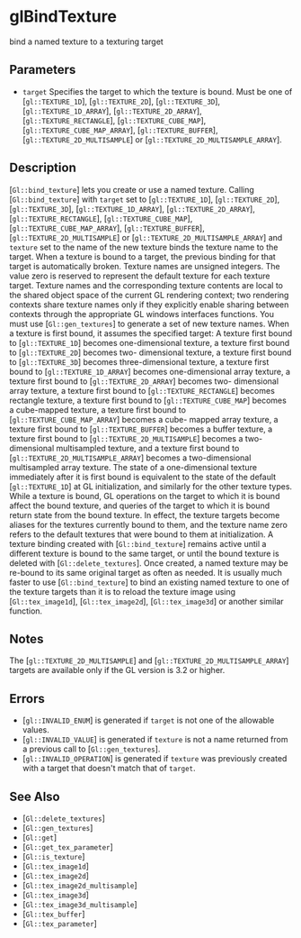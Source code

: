 # glBindTexture
bind a named texture to a texturing target

## Parameters
- `target`
  Specifies the target to which the texture is bound. Must be one of
  [`gl::TEXTURE_1D`], [`gl::TEXTURE_2D`], [`gl::TEXTURE_3D`],
  [`gl::TEXTURE_1D_ARRAY`], [`gl::TEXTURE_2D_ARRAY`],
  [`gl::TEXTURE_RECTANGLE`], [`gl::TEXTURE_CUBE_MAP`],
  [`gl::TEXTURE_CUBE_MAP_ARRAY`], [`gl::TEXTURE_BUFFER`],
  [`gl::TEXTURE_2D_MULTISAMPLE`] or
  [`gl::TEXTURE_2D_MULTISAMPLE_ARRAY`].

## Description
[`Gl::bind_texture`] lets you create or use a named texture. Calling
  [`Gl::bind_texture`] with `target` set to [`gl::TEXTURE_1D`],
  [`gl::TEXTURE_2D`], [`gl::TEXTURE_3D`], [`gl::TEXTURE_1D_ARRAY`],
  [`gl::TEXTURE_2D_ARRAY`], [`gl::TEXTURE_RECTANGLE`],
  [`gl::TEXTURE_CUBE_MAP`], [`gl::TEXTURE_CUBE_MAP_ARRAY`],
  [`gl::TEXTURE_BUFFER`], [`gl::TEXTURE_2D_MULTISAMPLE`] or
  [`gl::TEXTURE_2D_MULTISAMPLE_ARRAY`] and `texture` set to the name of
  the new texture binds the texture name to the target. When a texture
  is bound to a target, the previous binding for that target is
  automatically broken.
Texture names are unsigned integers. The value zero is reserved to
  represent the default texture for each texture target. Texture names
  and the corresponding texture contents are local to the shared object
  space of the current GL rendering context; two rendering contexts
  share texture names only if they explicitly enable sharing between
  contexts through the appropriate GL windows interfaces functions.
You must use [`Gl::gen_textures`] to generate a set of new texture
  names.
When a texture is first bound, it assumes the specified target: A
  texture first bound to [`gl::TEXTURE_1D`] becomes one-dimensional
  texture, a texture first bound to [`gl::TEXTURE_2D`] becomes two-
  dimensional texture, a texture first bound to [`gl::TEXTURE_3D`]
  becomes three-dimensional texture, a texture first bound to
  [`gl::TEXTURE_1D_ARRAY`] becomes one-dimensional array texture, a
  texture first bound to [`gl::TEXTURE_2D_ARRAY`] becomes two-
  dimensional array texture, a texture first bound to
  [`gl::TEXTURE_RECTANGLE`] becomes rectangle texture, a texture first
  bound to [`gl::TEXTURE_CUBE_MAP`] becomes a cube-mapped texture, a
  texture first bound to [`gl::TEXTURE_CUBE_MAP_ARRAY`] becomes a cube-
  mapped array texture, a texture first bound to [`gl::TEXTURE_BUFFER`]
  becomes a buffer texture, a texture first bound to
  [`gl::TEXTURE_2D_MULTISAMPLE`] becomes a two-dimensional multisampled
  texture, and a texture first bound to
  [`gl::TEXTURE_2D_MULTISAMPLE_ARRAY`] becomes a two-dimensional
  multisampled array texture. The state of a one-dimensional texture
  immediately after it is first bound is equivalent to the state of the
  default [`gl::TEXTURE_1D`] at GL initialization, and similarly for the
  other texture types.
While a texture is bound, GL operations on the target to which it is
  bound affect the bound texture, and queries of the target to which it
  is bound return state from the bound texture. In effect, the texture
  targets become aliases for the textures currently bound to them, and
  the texture name zero refers to the default textures that were bound
  to them at initialization.
A texture binding created with [`Gl::bind_texture`] remains active
  until a different texture is bound to the same target, or until the
  bound texture is deleted with [`Gl::delete_textures`].
Once created, a named texture may be re-bound to its same original
  target as often as needed. It is usually much faster to use
  [`Gl::bind_texture`] to bind an existing named texture to one of the
  texture targets than it is to reload the texture image using
  [`Gl::tex_image1d`], [`Gl::tex_image2d`], [`Gl::tex_image3d`] or
  another similar function.

## Notes
The [`gl::TEXTURE_2D_MULTISAMPLE`] and
  [`gl::TEXTURE_2D_MULTISAMPLE_ARRAY`] targets are available only if the
  GL version is 3.2 or higher.

## Errors
- [`gl::INVALID_ENUM`] is generated if `target` is not one of the
  allowable values.
- [`gl::INVALID_VALUE`] is generated if `texture` is not a name returned
  from a previous call to [`Gl::gen_textures`].
- [`gl::INVALID_OPERATION`] is generated if `texture` was previously
  created with a target that doesn't match that of `target`.

## See Also
- [`Gl::delete_textures`]
- [`Gl::gen_textures`]
- [`Gl::get`]
- [`Gl::get_tex_parameter`]
- [`Gl::is_texture`]
- [`Gl::tex_image1d`]
- [`Gl::tex_image2d`]
- [`Gl::tex_image2d_multisample`]
- [`Gl::tex_image3d`]
- [`Gl::tex_image3d_multisample`]
- [`Gl::tex_buffer`]
- [`Gl::tex_parameter`]
